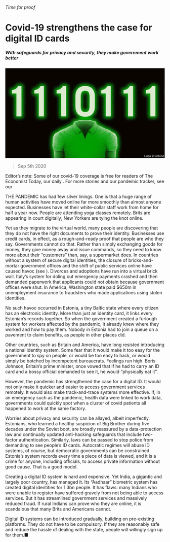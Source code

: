 ###### Time for proof

# Covid-19 strengthens the case for digital ID cards 

##### With safeguards for privacy and security, they make government work better 

![image](images/20200905_LDD003.jpg) 

> Sep 5th 2020 

Editor’s note: Some of our covid-19 coverage is free for readers of The Economist Today, our daily . For more stories and our pandemic tracker, see our 

THE PANDEMIC has had few silver linings. One is that a huge range of human activities have moved online far more smoothly than almost anyone expected. Businesses have let their white-collar staff work from home for half a year now. People are attending yoga classes remotely. Brits are appearing in court digitally; New Yorkers are tying the knot online.

Yet as they migrate to the virtual world, many people are discovering that they do not have the right documents to prove their identity. Businesses use credit cards, in effect, as a rough-and-ready proof that people are who they say. Governments cannot do that. Rather than simply exchanging goods for money, they give money away and issue commands, so they need to know more about their “customers” than, say, a supermarket does. In countries without a system of secure digital identities, the closure of bricks-and-mortar government offices and the shift of public services online have caused havoc (see ). Divorces and adoptions have run into a virtual brick wall. Italy’s system for doling out emergency payments crashed and then demanded paperwork that applicants could not obtain because government offices were shut. In America, Washington state paid $650m in unemployment insurance to fraudsters who made applications using stolen identities.


No such havoc occurred in Estonia, a tiny Baltic state where every citizen has an electronic identity. More than just an identity card, it links every Estonian’s records together. So when the government created a furlough system for workers affected by the pandemic, it already knew where they worked and how to pay them. Nobody in Estonia had to join a queue on a pavement to claim benefits, as people in other places did.

Other countries, such as Britain and America, have long resisted introducing a national identity system. Some fear that it would make it too easy for the government to spy on people, or would be too easy to hack, or would simply be botched by incompetent bureaucrats. Feelings run high. Boris Johnson, Britain’s prime minister, once vowed that if he had to carry an ID card and a bossy official demanded to see it, he would “physically eat it”.

However, the pandemic has strengthened the case for a digital ID. It would not only make it quicker and easier to access government services remotely. It would also make track-and-trace systems more effective. If, in an emergency such as the pandemic, health data were linked to work data, governments could quickly spot when a cluster of covid patients all happened to work at the same factory.

Worries about privacy and security can be allayed, albeit imperfectly. Estonians, who learned a healthy suspicion of Big Brother during five decades under the Soviet boot, are broadly reassured by a data-protection law and continually updated anti-hacking safeguards that include two-factor authentication. Similarly, laws can be passed to stop police from demanding to see people’s ID cards. Autocratic regimes will abuse ID systems, of course, but democratic governments can be constrained. Estonia’s system records every time a piece of data is viewed, and it is a crime for anyone, including officials, to access private information without good cause. That is a good model.

Creating a digital ID system is hard and expensive. Yet India, a gigantic and largely poor country, has managed it. Its “Aadhaar” biometric system has created digital identities for 1.3bn people. It has flaws: many Indians who were unable to register have suffered gravely from not being able to access services. But it has streamlined government services and massively reduced fraud. If rural Indians can prove who they are online, it is scandalous that many Brits and Americans cannot.

Digital ID systems can be introduced gradually, building on pre-existing platforms. They do not have to be compulsory. If they are reasonably safe and reduce the hassle of dealing with the state, people will willingly sign up for them.■

